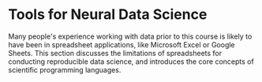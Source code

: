 # Tools for Neural Data Science

Many people's experience working with data prior to this course is likely to have been in spreadsheet applications, like Microsoft Excel or Google Sheets. This section discusses the limitations of spreadsheets for conducting reproducible data science, and introduces the core concepts of scientific programming languages.
